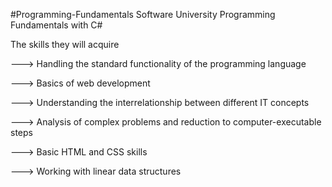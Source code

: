#Programming-Fundamentals
Software University  Programming Fundamentals with C#

The skills they will acquire

---> Handling the standard functionality of the programming language

---> Basics of web development

---> Understanding the interrelationship between different IT concepts

---> Analysis of complex problems and reduction to computer-executable steps

---> Basic HTML and CSS skills

---> Working with linear data structures

